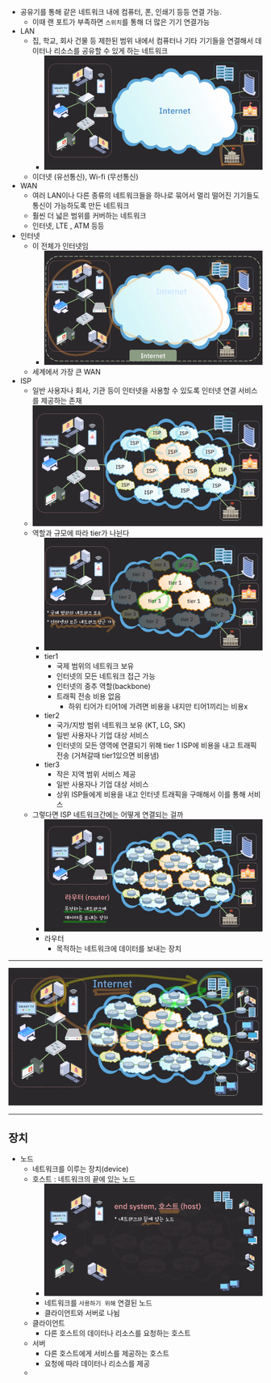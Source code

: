 - 공유기를 통해 같은 네트워크 내에 컴퓨터, 폰, 인쇄기 등등 연결 가능.
  - 이때 랜 포트가 부족하면 `스위치`를 통해 더 많은 기기 연결가능
- LAN
  - 집, 학교, 회사 건물 등 제한된 범위 내에서 컴퓨터나 기타 기기들을 연결해서 데이터나 리소스를 공유할 수 있게 하는 네트워크
    - ![img.png](image/img.png)
  - 이더넷 (유선통신), Wi-fi (무선통신)
- WAN
  - 여러 LAN이나 다른 종류의 네트워크들을 하나로 묶어서 멀리 떨어진 기기들도 통신이 가능하도록 만든 네트워크
  - 훨씬 더 넓은 범위를 커버하는 네트워크
  - 인터넷, LTE , ATM 등등
- 인터넷
  - 이 전체가 인터넷임
    - ![img_1.png](image/img_1.png)
  - 세계에서 가장 큰 WAN
- ISP
  - 일반 사용자나 회사, 기관 등이 인터넷을 사용할 수 있도록 인터넷 연결 서비스를 제공하는 존재
  - ![img_2.png](image/img_2.png)
  - 역할과 규모에 따라 tier가 나뉜다
    - ![img_3.png](image/img_3.png)
    - tier1
      - 국제 범위의 네트워크 보유
      - 인터넷의 모든 네트워크 접근 가능
      - 인터넷의 중추 역할(backbone)
      - 트래픽 전송 비용 없음
        - 하위 티어가 티어1에 가려면 비용을 내지만 티어1끼리는 비용x
    - tier2
      - 국가/지방 범위 네트워크 보유 (KT, LG, SK)
      - 일반 사용자나 기업 대상 서비스
      - 인터넷의 모든 영역에 연결되기 위해 tier 1 ISP에 비용을 내고 트래픽 전송 (거쳐갈때 tier1있으면 비용냄)
    - tier3
      - 작은 지역 범위 서비스 제공
      - 일반 사용자나 기업 대상 서비스
      - 상위 ISP들에게 비용을 내고 인터넷 트래픽을 구매해서 이를 통해 서비스
  - 그렇다면 ISP 네트워크간에는 어떻게 연결되는 걸까
    - ![img_4.png](image/img_4.png)
    - 라우터
      - 목적하는 네트워크에 데이터를 보내는 장치

---
![img_5.png](image/img_5.png)

---
## 장치
- 노드
  - 네트워크를 이루는 장치(device)
  - 호스트 : 네트워크의 끝에 있는 노드
    - ![img_6.png](image/img_6.png)
    - 네트워크를 `사용하기 위해` 연결된 노드
    - 클라이언트와 서버로 나뉨
  - 클라이언트
    - 다른 호스트의 데이터나 리소스를 요청하는 호스트
  - 서버
    - 다른 호스트에게 서비스를 제공하는 호스트
    - 요청에 따라 데이터나 리소스를 제공
  - 